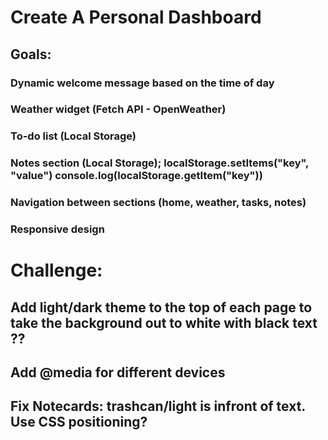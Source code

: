 # Create A Personal Dashboard

## Goals: 

### Dynamic welcome message based on the time of day
### Weather widget (Fetch API - OpenWeather)
### To-do list (Local Storage)
### Notes section (Local Storage); localStorage.setItems("key", "value")  console.log(localStorage.getItem("key"))
### Navigation between sections (home, weather, tasks, notes)
### Responsive design

# Challenge:
## Add light/dark theme to the top of each page to take the background out to white with black text ??
## Add @media for different devices
## Fix Notecards: trashcan/light is infront of text. Use CSS positioning? 